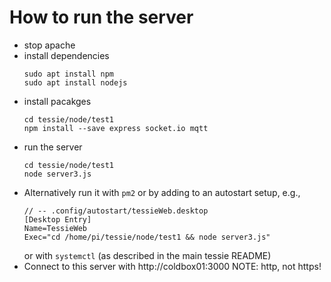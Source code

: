 # How to run the server

- stop apache
- install dependencies
  ```
  sudo apt install npm
  sudo apt install nodejs
  ```
- install pacakges
  ```
  cd tessie/node/test1
  npm install --save express socket.io mqtt
  ```
- run the server
  ```
  cd tessie/node/test1
  node server3.js
  ```
- Alternatively run it with `pm2` or by adding to an autostart setup, e.g., 
  ```
  // -- .config/autostart/tessieWeb.desktop
  [Desktop Entry]
  Name=TessieWeb
  Exec="cd /home/pi/tessie/node/test1 && node server3.js"
  ```
  or with `systemctl` (as described in the main tessie README)
- Connect to this server with  http://coldbox01:3000
  NOTE: http, not https!
  
